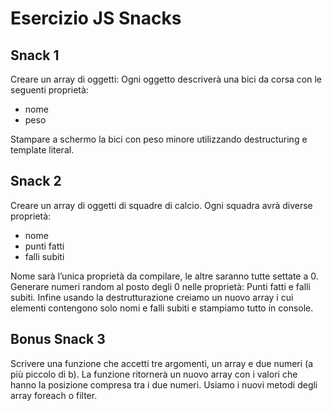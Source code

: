 # Esercizio JS Snacks

## Snack 1
Creare un array di oggetti:
Ogni oggetto descriverà una bici da corsa con le seguenti proprietà:
- nome
- peso

Stampare a schermo la bici con peso minore utilizzando destructuring e template literal.
<br>

## Snack 2
Creare un array di oggetti di squadre di calcio.
Ogni squadra avrà diverse proprietà: 
- nome
- punti fatti
- falli subiti

Nome sarà l’unica proprietà da compilare, le altre saranno tutte settate a 0.
Generare numeri random al posto degli 0 nelle proprietà: Punti fatti e falli subiti.
Infine usando la destrutturazione creiamo un nuovo array i cui elementi contengono solo nomi e falli subiti e stampiamo tutto in console.
<br>

## Bonus Snack 3
Scrivere una funzione che accetti tre argomenti, un array e due numeri (a più piccolo di b).
La funzione ritornerà un nuovo array con i valori che hanno la posizione compresa tra i due numeri.
Usiamo i nuovi metodi degli array foreach o filter.